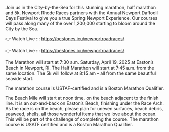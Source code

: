 Join us in the City-by-the-Sea for this stunning marathon, half marathon and 5k. Newport Rhode Races partners with the Annual Newport Daffodil Days Festival to give you a true Spring Newport Experience. Our courses will pass along many of the over 1,200,000 starting to bloom around the City by the Sea.

👉 Watch Live ::: https://bestones.icu/newportroadraces/

👉 Watch Live ::: https://bestones.icu/newportroadraces/

The Marathon will start at 7:30 a.m. Saturday, April 19, 2025 at Easton’s Beach in Newport, RI. The Half Marathon will start at 7:45 a.m. from the same location. The 5k will follow at 8:15 am – all from the same beautiful seaside start.

The marathon course is USTAF-certified and is a Boston Marathon Qualifier.

The Beach Mile will start at noon time, on the beach adjacent to the finish line. It is an out-and-back on Easton’s Beach, finishing under the Race Arch. As the race is on the beach, please plan for uneven surfaces, beach debris, seaweed, shells, all those wonderful items that we love about the ocean. This will be part of the challenge of completing the course.  The marathon course is USATF certified and is a Boston Marathon Qualifier.

